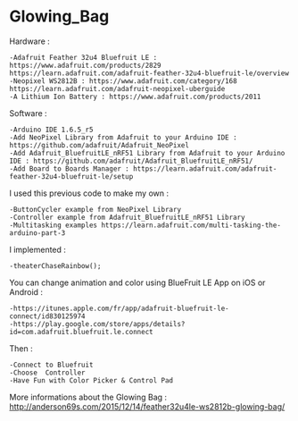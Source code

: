 # Glowing_Bag	

Hardware : 

	-Adafruit Feather 32u4 Bluefruit LE : https://www.adafruit.com/products/2829  https://learn.adafruit.com/adafruit-feather-32u4-bluefruit-le/overview
	-Neopixel WS2812B : https://www.adafruit.com/category/168  https://learn.adafruit.com/adafruit-neopixel-uberguide
	-A Lithium Ion Battery : https://www.adafruit.com/products/2011

Software : 

	-Arduino IDE 1.6.5_r5
	-Add NeoPixel Library from Adafruit to your Arduino IDE : https://github.com/adafruit/Adafruit_NeoPixel
	-Add Adafruit_BluefruitLE_nRF51 Library from Adafruit to your Arduino IDE : https://github.com/adafruit/Adafruit_BluefruitLE_nRF51/
	-Add Board to Boards Manager : https://learn.adafruit.com/adafruit-feather-32u4-bluefruit-le/setup 
	
I used this previous code to make my own :

 	-ButtonCycler example from NeoPixel Library
 	-Controller example from Adafruit_BluefruitLE_nRF51 Library
 	-Multitasking examples https://learn.adafruit.com/multi-tasking-the-arduino-part-3
 
I implemented :
 
 	-theaterChaseRainbow();
	 
You can change animation and color using BlueFruit LE App on iOS or Android : 

	-https://itunes.apple.com/fr/app/adafruit-bluefruit-le-connect/id830125974
	-https://play.google.com/store/apps/details?id=com.adafruit.bluefruit.le.connect
	
Then :
	
	-Connect to Bluefruit
	-Choose  Controller
	-Have Fun with Color Picker & Control Pad

More informations about the Glowing Bag : http://anderson69s.com/2015/12/14/feather32u4le-ws2812b-glowing-bag/ 
